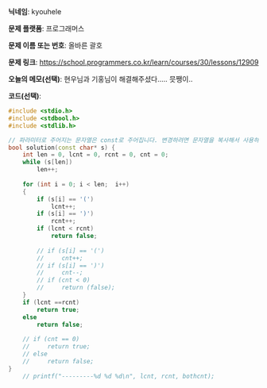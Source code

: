 **닉네임**: kyouhele

**문제 플랫폼**: 프로그래머스

**문제 이름 또는 번호**: 올바른 괄호

**문제 링크**: https://school.programmers.co.kr/learn/courses/30/lessons/12909

**오늘의 메모(선택)**: 현우님과 기홍님이 해결해주셨다..... 믓쨍이..

**코드(선택)**:

```c++
#include <stdio.h>
#include <stdbool.h>
#include <stdlib.h>

// 파라미터로 주어지는 문자열은 const로 주어집니다. 변경하려면 문자열을 복사해서 사용하세요.
bool solution(const char* s) {
    int len = 0, lcnt = 0, rcnt = 0, cnt = 0;
    while (s[len])
        len++;
    
    for (int i = 0; i < len;  i++)
    {
        if (s[i] == '(')
            lcnt++; 
        if (s[i] == ')')
            rcnt++;
        if (lcnt < rcnt)
            return false;
        
        // if (s[i] == '(')
        //     cnt++;
        // if (s[i] == ')')
        //     cnt--;
        // if (cnt < 0)
        //     return (false);
    }
    if (lcnt ==rcnt)
        return true;
    else
        return false;
    
    // if (cnt == 0)
    //     return true;
    // else
    //     return false;
}
    // printf("---------%d %d %d\n", lcnt, rcnt, bothcnt);
```
